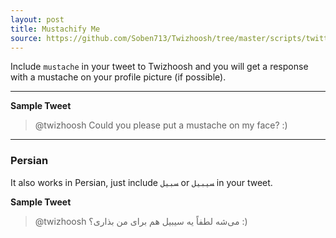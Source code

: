 ```yaml
---
layout: post
title: Mustachify Me
source: https://github.com/Soben713/Twizhoosh/tree/master/scripts/twitter_related/mustachify
---
```


Include `mustache` in your tweet to Twizhoosh and you will get a response with a mustache on your profile picture (if possible).

<!--more-->

---

**Sample Tweet**

> @twizhoosh Could you please put a mustache on my face? :)

---

### Persian

It also works in Persian, just include ‍`سبیل` or ‍‍`سیبیل` in your tweet.

**Sample Tweet**

> @twizhoosh می‌شه لطفاً یه سیبیل هم برای من بذاری؟ :)